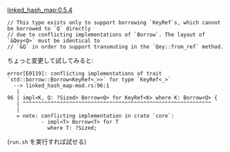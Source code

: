 [linked_hash_map:0.5.4](https://github.com/contain-rs/linked-hash-map/tree/0531e100ef052fd49b2f465abf96cd88aea84692/src)

```
// This type exists only to support borrowing `KeyRef`s, which cannot be borrowed to `Q` directly
// due to conflicting implementations of `Borrow`. The layout of `&Qey<Q>` must be identical to
// `&Q` in order to support transmuting in the `Qey::from_ref` method.
```

ちょっと変更して試してみると:

```
error[E0119]: conflicting implementations of trait `std::borrow::Borrow<KeyRef<_>>` for type `KeyRef<_>`
  --> linked_hash_map-mod.rs:96:1
   |
96 | impl<K, Q: ?Sized> Borrow<Q> for KeyRef<K> where K: Borrow<Q> {
   | ^^^^^^^^^^^^^^^^^^^^^^^^^^^^^^^^^^^^^^^^^^^^^^^^^^^^^^^^^^^^^
   |
   = note: conflicting implementation in crate `core`:
           - impl<T> Borrow<T> for T
             where T: ?Sized;
```
(`run.sh` を実行すれば試せる)
